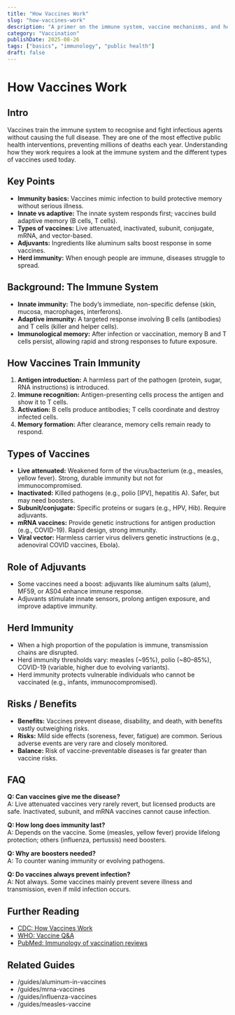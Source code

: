```yaml
---
title: "How Vaccines Work"
slug: "how-vaccines-work"
description: "A primer on the immune system, vaccine mechanisms, and how immunisation provides protection."
category: "Vaccination"
publishDate: 2025-08-26
tags: ["basics", "immunology", "public health"]
draft: false
---
```


# How Vaccines Work

## Intro
Vaccines train the immune system to recognise and fight infectious agents without causing the full disease. They are one of the most effective public health interventions, preventing millions of deaths each year. Understanding how they work requires a look at the immune system and the different types of vaccines used today.

## Key Points
- **Immunity basics:** Vaccines mimic infection to build protective memory without serious illness.  
- **Innate vs adaptive:** The innate system responds first; vaccines build adaptive memory (B cells, T cells).  
- **Types of vaccines:** Live attenuated, inactivated, subunit, conjugate, mRNA, and vector-based.  
- **Adjuvants:** Ingredients like aluminum salts boost response in some vaccines.  
- **Herd immunity:** When enough people are immune, diseases struggle to spread.  

## Background: The Immune System
- **Innate immunity:** The body’s immediate, non-specific defense (skin, mucosa, macrophages, interferons).  
- **Adaptive immunity:** A targeted response involving B cells (antibodies) and T cells (killer and helper cells).  
- **Immunological memory:** After infection or vaccination, memory B and T cells persist, allowing rapid and strong responses to future exposure.  

## How Vaccines Train Immunity
1. **Antigen introduction:** A harmless part of the pathogen (protein, sugar, RNA instructions) is introduced.  
2. **Immune recognition:** Antigen-presenting cells process the antigen and show it to T cells.  
3. **Activation:** B cells produce antibodies; T cells coordinate and destroy infected cells.  
4. **Memory formation:** After clearance, memory cells remain ready to respond.  

## Types of Vaccines
- **Live attenuated:** Weakened form of the virus/bacterium (e.g., measles, yellow fever). Strong, durable immunity but not for immunocompromised.  
- **Inactivated:** Killed pathogens (e.g., polio [IPV], hepatitis A). Safer, but may need boosters.  
- **Subunit/conjugate:** Specific proteins or sugars (e.g., HPV, Hib). Require adjuvants.  
- **mRNA vaccines:** Provide genetic instructions for antigen production (e.g., COVID-19). Rapid design, strong immunity.  
- **Viral vector:** Harmless carrier virus delivers genetic instructions (e.g., adenoviral COVID vaccines, Ebola).  

## Role of Adjuvants
- Some vaccines need a boost: adjuvants like aluminum salts (alum), MF59, or AS04 enhance immune response.  
- Adjuvants stimulate innate sensors, prolong antigen exposure, and improve adaptive immunity.  

## Herd Immunity
- When a high proportion of the population is immune, transmission chains are disrupted.  
- Herd immunity thresholds vary: measles (~95%), polio (~80–85%), COVID-19 (variable, higher due to evolving variants).  
- Herd immunity protects vulnerable individuals who cannot be vaccinated (e.g., infants, immunocompromised).  

## Risks / Benefits
- **Benefits:** Vaccines prevent disease, disability, and death, with benefits vastly outweighing risks.  
- **Risks:** Mild side effects (soreness, fever, fatigue) are common. Serious adverse events are very rare and closely monitored.  
- **Balance:** Risk of vaccine-preventable diseases is far greater than vaccine risks.  

## FAQ
**Q: Can vaccines give me the disease?**  
A: Live attenuated vaccines very rarely revert, but licensed products are safe. Inactivated, subunit, and mRNA vaccines cannot cause infection.  

**Q: How long does immunity last?**  
A: Depends on the vaccine. Some (measles, yellow fever) provide lifelong protection; others (influenza, pertussis) need boosters.  

**Q: Why are boosters needed?**  
A: To counter waning immunity or evolving pathogens.  

**Q: Do vaccines always prevent infection?**  
A: Not always. Some vaccines mainly prevent severe illness and transmission, even if mild infection occurs.  

## Further Reading
- [CDC: How Vaccines Work](https://www.cdc.gov/vaccines/hcp/conversations/answering-questions.html#howvaccineswork)  
- [WHO: Vaccine Q&A](https://www.who.int/news-room/q-a-detail/vaccines-and-immunization-what-is-vaccination)  
- [PubMed: Immunology of vaccination reviews](https://pubmed.ncbi.nlm.nih.gov/?term=immunology+of+vaccination)  

## Related Guides
- /guides/aluminum-in-vaccines  
- /guides/mrna-vaccines  
- /guides/influenza-vaccines  
- /guides/measles-vaccine
